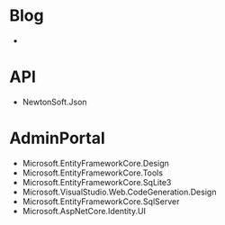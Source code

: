 # Blog
- 

# API
- NewtonSoft.Json

# AdminPortal
- Microsoft.EntityFrameworkCore.Design
- Microsoft.EntityFrameworkCore.Tools
- Microsoft.EntityFrameworkCore.SqLite3
- Microsoft.VisualStudio.Web.CodeGeneration.Design
- Microsoft.EntityFrameworkCore.SqlServer
- Microsoft.AspNetCore.Identity.UI
